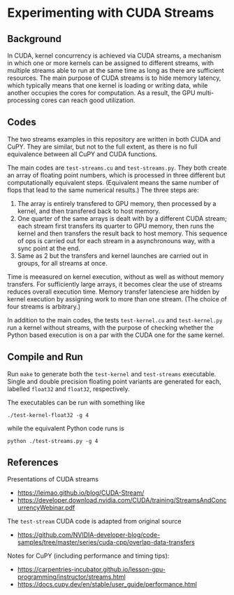 # Experimenting with CUDA Streams

## Background

In CUDA, kernel concurrency is achieved via CUDA streams, a mechanism in which one or more kernels can be assigned to different streams, with multiple streams able to run at the same time as long as there are sufficient resources. The main purpose of CUDA streams is to hide memory latency, which typically means that one kernel is loading or writing data, while another occupies the cores for computation. As a result, the GPU multi-processing cores can reach good utilization.

## Codes

The two streams examples in this repository are written in both CUDA and CuPY. They are similar, but not to the full extent, as there is no full equivalence between all CuPY and CUDA functions.

The main codes are `test-streams.cu` and `test-streams.py`. They both create an array of floating point numbers, which is processed in three different but computationally equivalent steps. (Equivalent means the same number of flops that lead to the same numerical results.) The three steps are:

1. The array is entirely transfered to GPU memory, then processed by a kernel, and then transfered back to host memory.
2. One quarter of the same arrays is dealt with by a different CUDA stream; each stream first transfers its quarter to GPU memory, then runs the kernel and then transfers the result back to host memory. This sequence of ops is carried out for each stream in a asynchronouns way, with a sync point at the end.
3. Same as 2 but the transfers and kernel launches are carried out in groups, for all streams at once.

Time is meeasured on kernel execution, without as well as without memory transfers. For sufficiently large arrays, it becomes clear the use of streams reduces overall execution time. Memory transfer latenciese are hidden by kernel execution by assigning work to more than one stream. (The choice of four streams is arbitrary.)

In addition to the main codes, the tests `test-kernel.cu` and `test-kernel.py` run a kernel without streams, with the purpose of checking whether the Python based execution is on a par with the CUDA one for the same kernel.


## Compile and Run

Run `make` to generate both the `test-kernel` and `test-streams` executable. Single and double precision floating point variants are generated for each, labelled `float32` and `float32`, respectively.

The executables can be run with something like
```
./test-kernel-float32 -g 4
```
while the equivalent Python code runs is
```
python ./test-streams.py -g 4
```


## References

Presentations of CUDA streams

  * https://leimao.github.io/blog/CUDA-Stream/
  * https://developer.download.nvidia.com/CUDA/training/StreamsAndConcurrencyWebinar.pdf

The `test-stream` CUDA code is adapted from original source

  * https://github.com/NVIDIA-developer-blog/code-samples/tree/master/series/cuda-cpp/overlap-data-transfers

Notes for CuPY (including performance and timing tips):

  * https://carpentries-incubator.github.io/lesson-gpu-programming/instructor/streams.html
  * https://docs.cupy.dev/en/stable/user_guide/performance.html
